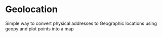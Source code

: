 # Geolocation

Simple way to convert physical addresses to Geographic locations using geopy and plot points into a map
